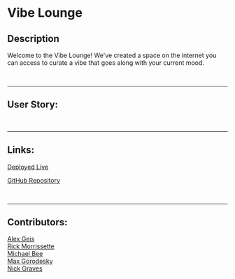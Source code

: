 # Vibe Lounge


## Description
 
 Welcome to the Vibe Lounge! We've created a space on the internet you can access to curate a vibe that goes along with your current mood. 
 
 <br>

 ---
 ## User Story:

 <br>

 ---
 ## Links:

[Deployed Live](https://alexgeis.github.io/VIBE-LOUNGE/)  

[GitHub Repository](https://github.com/alexgeis/VIBE-LOUNGE)


 <br>

 ---

 ## Contributors:

[Alex Geis](https://github.com/alexgeis) <br>
[Rick Morrissette](https://github.com/confusedicarus) <br>
[Michael Bee](https://github.com/Michael-Bee) <br>
[Max Gorodesky](https://github.com/jmg5369) <br>
[Nick Graves](https://github.com/Thekid303) <br>